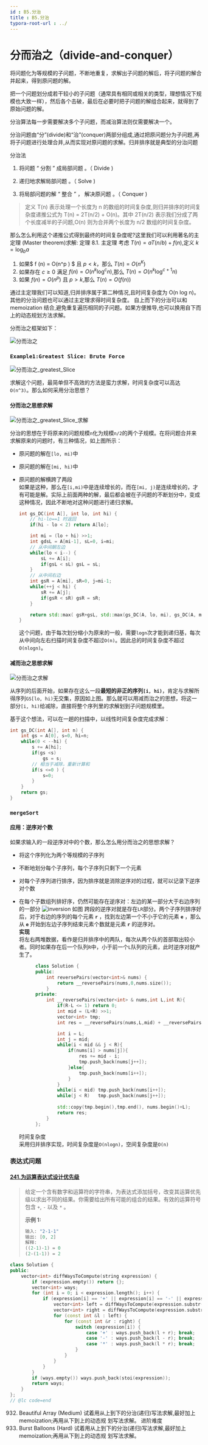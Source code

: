 ```yaml
---
id : B5.分治
title : B5.分治
typora-root-url : ../
---
```


# 分而治之（divide-and-conquer）

将问题化为等规模的子问题，不断地重复，求解出子问题的解后，将子问题的解合并起来，得到原问题的解。

把一个问题划分成若干较小的子问题（通常具有相同或相关的类型，理想情况下规模也大致一样），然后各个击破，最后在必要时把子问题的解组合起来，就得到了原始问题的解。

分治算法每一步需要解决多个子问题，而减治算法则仅需要解决一个。

分治问题由“分”(divide)和“治”(conquer)两部分组成,通过把原问题分为子问题,再将子问题进行处理合并,从而实现对原问题的求解。归并排序就是典型的分治问题

分治法

1. 将问题 “ 分割 ” 成局部问题 。（ Divide )

2. 递归地求解局部问题 。（ Solve )

3. 将局部问题的解 “ 整合 ” ， 解决原问题 。（ Conquer )

> 定义 T(n) 表示处理一个长度为 n 的数组的时间复杂度,则归并排序的时间复杂度递推公式为 T(n) = 2T(n/2) + O(n)。其中 2T(n/2) 表示我们分成了两个长度减半的子问题,O(n) 则为合并两个长度为 n/2 数组的时间复杂度。

那么怎么利用这个递推公式得到最终的时间复杂度呢?这里我们可以利用著名的主定理
(Master theorem)求解:
定理 8.1. 主定理
考虑 $T(n) = aT(n/b) + f (n)$,定义 $k = \log_ba$

1. 如果$ f (n) = O(n^p ) $ 且 $p < k$，那么 $T(n) = O(n^K )$
2. 如果存在 $c ≥ 0$ 满足 $f (n) = O(n^k \log^cn)$,那么 $T(n) = O(n^k \log^{c+1}n)$
3. 如果 $f (n) = O(n^p )$ 且 $p > k$,那么 $T(n) = O( f (n))$

通过主定理我们可以知道,归并排序属于第二种情况,且时间复杂度为 O(n log n)。其他的分治问题也可以通过主定理求得时间复杂度。
自上而下的分治可以和 memoization 结合,避免重复遍历相同的子问题。如果方便推导,也可以换用自下而上的动态规划方法求解。

分而治之框架如下：

![分而治之](/Image/B5.分治-photo/分而治之.png)

### `Example1:Greatest Slice: Brute Force`

![分而治之_greatest_Slice](/Image/B5.分治-photo/分而治之_greatest_slice.png)

求解这个问题，最简单但不高效的方法是蛮力求解，时间复杂度可以高达`O(n^3)`。那么如何采用分治思想？

#### 分而治之思想求解

![分而治之_greatest_Slice_求解](/Image/B5.分治-photo/分而治之_greatest_slice_求解思想.png)

分治的思想在于将原来的问题规模`n`化为规模`n/2`的两个子规模。在将问题合并来求解原来的问题时，有三种情况，如上图所示：

+ 原问题的解在`[lo, mi)`中

+ 原问题的解在`[mi, hi)`中

+ 原问题的解横跨了两段  
  如果是这种，那么在`[i,mi)`中是连续增长的，而在`[mi, j)`是连续增长的，才有可能是解。实际上前面两种的解，最后都会被在子问题的不断划分中，变成这种情况，因此不断地对这种问题进行递归求解。

  ```cpp
  int gs_DC(int A[], int lo, int hi) { 
      // hi-lo==1 时返回
      if(hi - lo < 2) return A[lo];
  
      int mi = (lo + hi) >>1;
      int gdsL = A[mi-1], sL=0, i=mi;
      // 从中间朝左边
      while(lo < i--) { 
          sL += A[i];
          if(gsL < sL) gsL = sL;
      }
      // 从中间右边
      int gsR = A[mi], sR=0, j=mi-1;
      while(++j < hi) { 
          sR += A[j];
          if(gsR < sR) gsR = sR;
      }
  
      return std::max( gsR+gsL, std::max(gs_DC(A, lo, mi), gs_DC(A, mi, hi))); // 递归
  }
  ```

  这个问题，由于每次划分缩小为原来的一般，需要`logn`次才能到递归基，每次从中间向左右扫描时间复杂度不超过`O(n)`。因此总的时间复杂度不超过`O(nlogn)`。

#### 减而治之思想求解

![分而治之求解](/Image/B5.分治-photo/减而治之_greatest_slice.png)

从序列的后面开始，如果存在这么一段**最短的非正的序列`[i, hi)`**，肯定与求解所得序列`GS[lo, hi)`无交集，原因如上图。那么就可以用减而治之的思想，将这一部分`[i, hi)`给减除，直接将整个序列里的求解划到子问题规模里。

基于这个想法，可以在一趟的扫描中，以线性时间复杂度完成求解：

```cpp
int gs_DC(int A[], int n) { 
    int gs = A[0], s=0, hi=n;
    while(0 < --hi) { 
        s += A[hi];
        if(gs <s) 
            gs = s;
        // 相当于减除，重新计算和
        if(s <=0 ) {
            s=0; 
        }
    }
    return gs;
}
```

### `mergeSort`

#### 应用：逆序对个数

如果求输入的一段逆序对中的个数，那么怎么用分而治之的思想求解？

+ 将这个序列化为两个等规模的子序列

+ 不断地划分每个子序列，每个子序列只剩下一个元素

+ 对每个子序列进行排序，因为排序就是消除逆序对的过程，就可以记录下逆序对个数

+ 在每个子数组列排好序，仍然可能存在逆序对：左边的某一部分大于右边序列的一部分
  ![inversion](/Image/B5.分治-photo/分而治之_inversion.png)
  如图 跨段的逆序对就是存在`LR`部分。两个子序列排序好后，对于右边的序列的每个元素 **`r`** ，找到左边第一个不小于它的元素 **`e`** ，那么从 **`e`** 开始到左边子序列结束元素个数就是元素 **`r`** 的逆序对。  
  **实现**  
  将左右两堆数据，看作是归并排序中的两队，每次从两个队的首部取出较小者。同时如果存在后一个队列`R`中，小于前一个`L`队列的元素，此时逆序对就产生了。

  ```cpp
        class Solution {
        public:
            int reversePairs(vector<int>& nums) {
                return __reversePairs(nums,0,nums.size());
            }
        private:
            int __reversePairs(vector<int> & nums,int L,int R){
                if(R-L <= 1) return 0;
                int mid = (L+R) >>1;
                vector<int> tmp;
                int res = __reversePairs(nums,L,mid) + __reversePairs(nums,mid,R);
  
                int i = L;
                int j = mid;
                while(i < mid && j < R){
                    if(nums[i] > nums[j]){
                        res += mid - i;
                        tmp.push_back(nums[j++]);
                    }else{
                        tmp.push_back(nums[i++]);
                    }
                }
                while(i < mid) tmp.push_back(nums[i++]);
                while(j < R)   tmp.push_back(nums[j++]);
                
                std::copy(tmp.begin(),tmp.end(), nums.begin()+L);
                return res;
            }
        };
  
  ```

  时间复杂度   
  采用归并排序实现，时间复杂度是`O(nlogn)`，空间复杂度是`O(n)`

### 表达式问题



#### [241.为运算表达式设计优先级](https://leetcode-cn.com/problems/different-ways-to-add-parentheses/description/)

> 给定一个含有数字和运算符的字符串，为表达式添加括号，改变其运算优先级以求出不同的结果。你需要给出所有可能的组合的结果。有效的运算符号包含 `+`, `-` 以及 `*` 。
>
> **示例 1:**
>
> ```cpp
> 输入: "2-1-1"
> 输出: [0, 2]
> 解释: 
> ((2-1)-1) = 0 
> (2-(1-1)) = 2
> ```



```cpp
class Solution {
public:
    vector<int> diffWaysToCompute(string expression) {
        if (expression.empty()) return {};
        vector<int> ways;
        for (int i = 0; i < expression.length(); i++) {
            if (expression[i] == '+' || expression[i] == '-' || expression[i] == '*') {
                vector<int> left = diffWaysToCompute(expression.substr(0, i));
                vector<int> right = diffWaysToCompute(expression.substr(i + 1, expression.length() - i - 1));
                for (const int &l : left) {
                    for (const int &r : right) {
                        switch (expression[i]) {
                            case '+' : ways.push_back(l + r); break;
                            case '-' : ways.push_back(l - r); break;
                            case '*' : ways.push_back(l * r); break;
                        }
                    }
                }
            }
        }
        if (ways.empty()) ways.push_back(stoi(expression));
        return ways;
    }
};
// @lc code=end

```

932. Beautiful Array (Medium)
     试着用从上到下的分治(递归)写法求解,最好加上 memoization;再用从下到上的动态规
     划写法求解。
     进阶难度
933. Burst Balloons (Hard)
     试着用从上到下的分治(递归)写法求解,最好加上 memoization;再用从下到上的动态规
     划写法求解。


